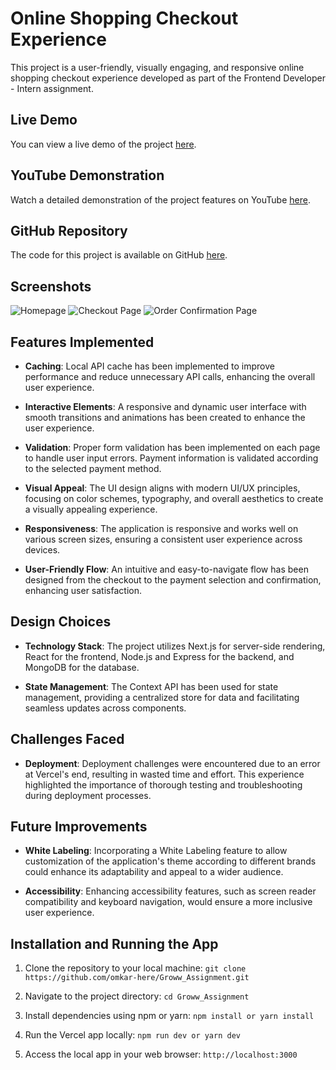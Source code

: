 # Online Shopping Checkout Experience

This project is a user-friendly, visually engaging, and responsive online shopping checkout experience developed as part of the Frontend Developer - Intern assignment.

## Live Demo

You can view a live demo of the project [here](link-to-live-demo).

## YouTube Demonstration

Watch a detailed demonstration of the project features on YouTube [here](link-to-youtube-video).


## GitHub Repository

The code for this project is available on GitHub [here](link-to-github-repo).

## Screenshots

![Homepage](https://example.com/homepage.png)
![Checkout Page](https://example.com/checkout-page.png)
![Order Confirmation Page](https://example.com/order-confirmation.png)

## Features Implemented

- **Caching**: Local API cache has been implemented to improve performance and reduce unnecessary API calls, enhancing the overall user experience.
  
- **Interactive Elements**: A responsive and dynamic user interface with smooth transitions and animations has been created to enhance the user experience.
  
- **Validation**: Proper form validation has been implemented on each page to handle user input errors. Payment information is validated according to the selected payment method.
  
- **Visual Appeal**: The UI design aligns with modern UI/UX principles, focusing on color schemes, typography, and overall aesthetics to create a visually appealing experience.
  
- **Responsiveness**: The application is responsive and works well on various screen sizes, ensuring a consistent user experience across devices.
  
- **User-Friendly Flow**: An intuitive and easy-to-navigate flow has been designed from the checkout to the payment selection and confirmation, enhancing user satisfaction.

## Design Choices

- **Technology Stack**: The project utilizes Next.js for server-side rendering, React for the frontend, Node.js and Express for the backend, and MongoDB for the database.
  
- **State Management**: The Context API has been used for state management, providing a centralized store for data and facilitating seamless updates across components.

## Challenges Faced

- **Deployment**: Deployment challenges were encountered due to an error at Vercel's end, resulting in wasted time and effort. This experience highlighted the importance of thorough testing and troubleshooting during deployment processes.

## Future Improvements

- **White Labeling**: Incorporating a White Labeling feature to allow customization of the application's theme according to different brands could enhance its adaptability and appeal to a wider audience.
  
- **Accessibility**: Enhancing accessibility features, such as screen reader compatibility and keyboard navigation, would ensure a more inclusive user experience.
## Installation and Running the App

1. Clone the repository to your local machine:
   `git clone https://github.com/omkar-here/Groww_Assignment.git`
  
2. Navigate to the project directory:
  `cd Groww_Assignment`
3. Install dependencies using npm or yarn:
  `npm install
     or
    yarn install`
 4. Run the Vercel app locally:
  `npm run dev
    or
    yarn dev`
  5. Access the local app in your web browser:
 `http://localhost:3000`



